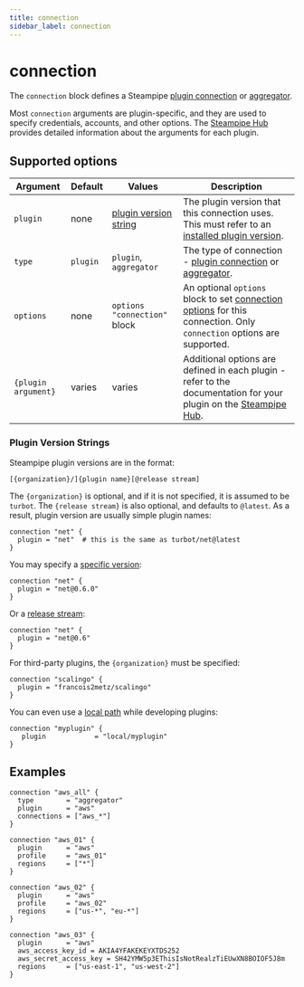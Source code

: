 ```yaml
---
title: connection
sidebar_label: connection
---
```


# connection 

The `connection` block defines a Steampipe [plugin connection](/docs/managing/plugins#installing-plugins) or [aggregator](/docs/managing/connections#using-aggregators). 

Most `connection` arguments are plugin-specific, and they are used to specify credentials, accounts, and other options.  The [Steampipe Hub](https://hub.steampipe.io/plugins) provides detailed information about the arguments for each plugin. 

## Supported options  
| Argument | Default | Values | Description 
|-|-|-|-
| `plugin` | none     | [plugin version string](#plugin-version-strings) |  The plugin version that this connection uses.  This must refer to an [installed plugin version](/docs/managing/plugins#installing-plugins).
| `type`   | `plugin` | `plugin`, `aggregator` | The type of connection  - [plugin connection](/docs/managing/plugins#installing-plugins) or [aggregator](/docs/managing/connections#using-aggregators).
| `options` | none     | `options "connection"` block | An optional `options` block to set [connection options](reference/config-files/options#connection-options) for this connection.   Only `connection` options are supported.
| `{plugin argument}`| varies |  varies|  Additional options are defined in each plugin - refer to the documentation for your plugin on the [Steampipe Hub](https://hub.steampipe.io/plugins).



### Plugin Version Strings 

Steampipe plugin versions are in the format:
```
[{organization}/]{plugin name}[@release stream]
```

The `{organization}` is optional, and if it is not specified, it is assumed to be `turbot`.  The `{release stream}` is also optional, and defaults to `@latest`.  As a result, plugin version are usually simple plugin names:

```hcl
connection "net" {
  plugin = "net"  # this is the same as turbot/net@latest
}
```

You may specify a [specific version](/docs/managing/plugins#installing-a-specific-version):
```hcl
connection "net" {
  plugin = "net@0.6.0"
}
```

Or a [release stream](/docs/managing/plugins#installing-from-a-release-stream):
```hcl
connection "net" {
  plugin = "net@0.6"
}
```


For third-party plugins, the `{organization}` must be specified:
```hcl
connection "scalingo" {
  plugin = "francois2metz/scalingo"
}
```

You can even use a [local path](/docs/managing/plugins#installing-from-a-file) while developing plugins:

```hcl
connection "myplugin" {
   plugin            = "local/myplugin"
}
```

## Examples
```hcl
connection "aws_all" {
  type        = "aggregator"
  plugin      = "aws"  
  connections = ["aws_*"]
}

connection "aws_01" {
  plugin      = "aws" 
  profile     = "aws_01"
  regions     = ["*"]
}

connection "aws_02" {
  plugin      = "aws" 
  profile     = "aws_02"
  regions     = ["us-*", "eu-*"]
}

connection "aws_03" {
  plugin      = "aws" 
  aws_access_key_id = AKIA4YFAKEKEYXTDS252
  aws_secret_access_key = SH42YMW5p3EThisIsNotRealzTiEUwXN8BOIOF5J8m
  regions     = ["us-east-1", "us-west-2"]
}

```